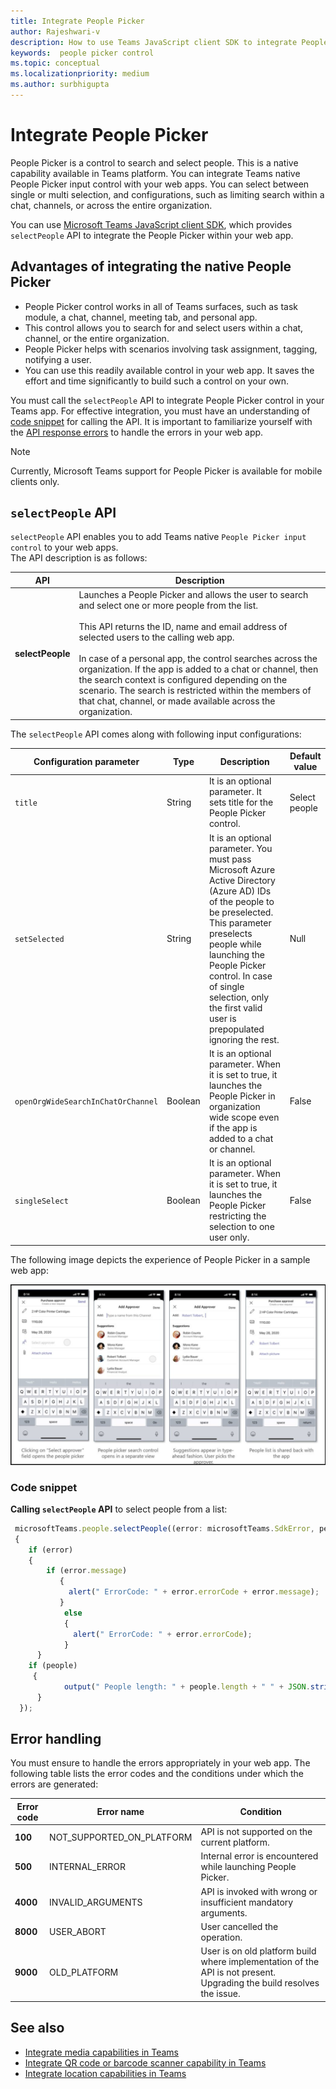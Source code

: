 ```yaml
---
title: Integrate People Picker 
author: Rajeshwari-v
description: How to use Teams JavaScript client SDK to integrate People Picker control
keywords:  people picker control
ms.topic: conceptual
ms.localizationpriority: medium
ms.author: surbhigupta
---
```


# Integrate People Picker  

People Picker is a control to search and select people. This is a native capability available in Teams platform. You can integrate Teams native People Picker input control with your web apps. You can select between single or multi selection, and configurations, such as limiting search within a chat, channels, or across the entire organization.

You can use [Microsoft Teams JavaScript client SDK](/javascript/api/overview/msteams-client?view=msteams-client-js-latest&preserve-view=true), which provides `selectPeople` API to integrate the People Picker within your web app. 

## Advantages of integrating the native People Picker 

* People Picker control works in all of Teams surfaces, such as task module, a chat, channel, meeting tab, and personal app.
* This control allows you to search for and select users within a chat, channel, or the entire organization.
* People Picker helps with scenarios involving task assignment, tagging, notifying a user. 
* You can use this readily available control in your web app. It saves the effort and time significantly to build such a control on your own.

You must call the `selectPeople` API to integrate People Picker control in your Teams app. For effective integration, you must have an understanding of [code snippet](#code-snippet) for calling the API. 
It is important to familiarize yourself with the [API response errors](#error-handling) to handle the errors in your web app.

> [!NOTE] 
> Currently, Microsoft Teams support for People Picker is available for mobile clients only.

## `selectPeople` API 

`selectPeople` API enables you to add Teams native `People Picker input control` to your web apps.  
The API description is as follows:

| API      | Description  |
| --- | --- |
|**selectPeople**|Launches a People Picker and allows the user to search and select one or more people from the list.<br/><br/>This API returns the ID, name and email address of selected users to the calling web app.<br/><br/>In case of a personal app, the control searches across the organization. If the app is added to a chat or channel, then the search context is configured depending on the scenario. The search is restricted within the members of that chat, channel, or made available across the organization.|

The `selectPeople` API comes along with following input configurations:

|Configuration parameter|Type|Description| Default value|
|-----|------|--------------|------|
|`title`| String| It is an optional parameter. It sets title for the People Picker control. | Select people|
|`setSelected`|String| It is an optional parameter. You must pass Microsoft Azure Active Directory (Azure AD) IDs of the people to be preselected. This parameter preselects people while launching the People Picker control. In case of single selection, only the first valid user is prepopulated ignoring the rest. |Null| 
|`openOrgWideSearchInChatOrChannel`|Boolean | It is an optional parameter. When it is set to true, it launches the People Picker in organization wide scope even if the app is added to a chat or channel. |False|
|`singleSelect`|Boolean|It is an optional parameter. When it is set to true, it launches the People Picker restricting the selection to one user only. |False|

The following image depicts the experience of People Picker in a sample web app:

![Web app experience of People Picker](../../assets/images/tabs/people-picker-control-capability.png)

### Code snippet

**Calling `selectPeople` API** to select people from a list:

```javascript
 microsoftTeams.people.selectPeople((error: microsoftTeams.SdkError, people: microsoftTeams.people.PeoplePickerResult[]) => 
 {
    if (error) 
    {
        if (error.message) 
           {
             alert(" ErrorCode: " + error.errorCode + error.message);
           }
            else 
            {
              alert(" ErrorCode: " + error.errorCode);
            }
      }
    if (people)
     {
            output(" People length: " + people.length + " " + JSON.stringify(people));
      }
  });
```

## Error handling

You must ensure to handle the errors appropriately in your web app. The following table lists the error codes and the conditions under which the errors are generated: 

|Error code |  Error name     | Condition|
| --------- | --------------- | -------- |
| **100** | NOT_SUPPORTED_ON_PLATFORM | API is not supported on the current platform.|
| **500** | INTERNAL_ERROR | Internal error is encountered while launching People Picker.|
| **4000** | INVALID_ARGUMENTS | API is invoked with wrong or insufficient mandatory arguments.|
| **8000** | USER_ABORT |User cancelled the operation.|
| **9000** | OLD_PLATFORM | User is on old platform build where implementation of the API is not present.  Upgrading the build resolves the issue.|

## See also

* [Integrate media capabilities in Teams](mobile-camera-image-permissions.md)
* [Integrate QR code or barcode scanner capability in Teams](qr-barcode-scanner-capability.md)
* [Integrate location capabilities in Teams](location-capability.md)
